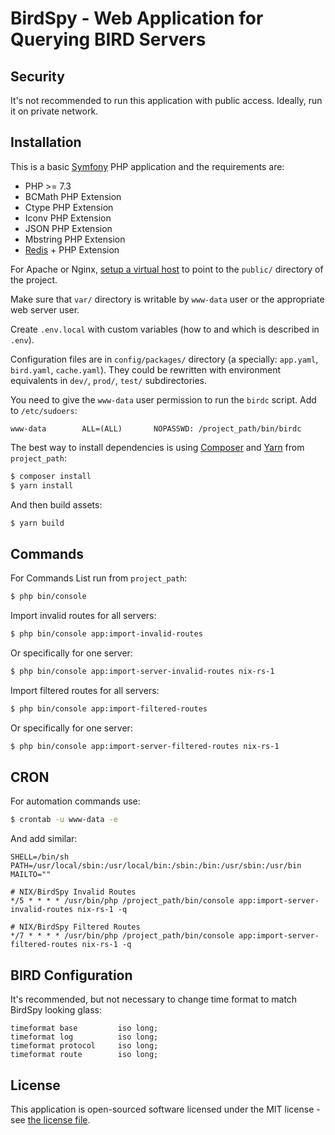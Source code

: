 # BirdSpy - Web Application for Querying BIRD Servers

## Security

It's not recommended to run this application with public access. Ideally, run it on private network.

## Installation

This is a basic [Symfony](https://symfony.com) PHP application and the requirements are:

* PHP >= 7.3
* BCMath PHP Extension
* Ctype PHP Extension
* Iconv PHP Extension
* JSON PHP Extension
* Mbstring PHP Extension
* [Redis](https://redis.io) + PHP Extension

For Apache or Nginx, [setup a virtual host](https://symfony.com/doc/current/setup/web_server_configuration.html) to point to the `public/` directory of the project.

Make sure that `var/` directory is writable by `www-data` user or the appropriate web server user.

Create `.env.local` with custom variables (how to and which is described in `.env`).

Configuration files are in `config/packages/` directory (a specially: `app.yaml`, `bird.yaml`, `cache.yaml`). They could be rewritten with environment equivalents in `dev/`, `prod/`, `test/` subdirectories.

You need to give the `www-data` user permission to run the `birdc` script. Add to `/etc/sudoers`:

```
www-data        ALL=(ALL)       NOPASSWD: /project_path/bin/birdc
```

The best way to install dependencies is using [Composer](https://getcomposer.org) and [Yarn](https://yarnpkg.com) from `project_path`:

```sh
$ composer install
$ yarn install
```

And then build assets:

```sh
$ yarn build
```

## Commands

For Commands List run from `project_path`:

```sh
$ php bin/console
```

Import invalid routes for all servers:

```sh
$ php bin/console app:import-invalid-routes
```

Or specifically for one server:

```sh
$ php bin/console app:import-server-invalid-routes nix-rs-1
```

Import filtered routes for all servers:

```sh
$ php bin/console app:import-filtered-routes
```

Or specifically for one server:

```sh
$ php bin/console app:import-server-filtered-routes nix-rs-1
```

## CRON

For automation commands use:

```sh
$ crontab -u www-data -e
```

And add similar:

```
SHELL=/bin/sh
PATH=/usr/local/sbin:/usr/local/bin:/sbin:/bin:/usr/sbin:/usr/bin
MAILTO=""

# NIX/BirdSpy Invalid Routes
*/5 * * * * /usr/bin/php /project_path/bin/console app:import-server-invalid-routes nix-rs-1 -q

# NIX/BirdSpy Filtered Routes
*/7 * * * * /usr/bin/php /project_path/bin/console app:import-server-filtered-routes nix-rs-1 -q
```

## BIRD Configuration

It's recommended, but not necessary to change time format to match BirdSpy looking glass:
```
timeformat base         iso long;
timeformat log          iso long;
timeformat protocol     iso long;
timeformat route        iso long;
```

## License

This application is open-sourced software licensed under the MIT license - see [the license file](LICENSE.md).
